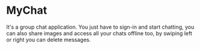 # MyChat
It's a group chat application. You just have to sign-in and start chatting, you can also share images and access all your chats offline too, by swiping left or right you can delete messages.
